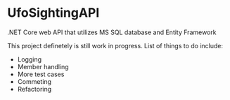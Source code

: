 # UfoSightingAPI
.NET Core web API that utilizes MS SQL database and Entity Framework

This project definetely is still work in progress. List of things to do include:
- Logging
- Member handling
- More test cases
- Commeting
- Refactoring

